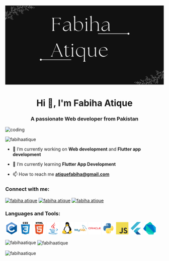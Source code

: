 ![logo](https://github.com/FabihaAtique/FabihaAtique/blob/main/1.png)
<h1 align="center">Hi 👋, I'm Fabiha Atique</h1>
<h3 align="center">A passionate Web developer from Pakistan</h3>
<img align="right "  src="https://i.pinimg.com/originals/ab/c4/5b/abc45b9c356fbb846632f010aa3a44ef.gif" alt="coding" width="400px">

<p align="left"> <img src="https://komarev.com/ghpvc/?username=fabihaatique&label=Profile%20views&color=0e75b6&style=flat" alt="fabihaatique" /> </p>

- 🔭 I’m currently working on **Web development** and **Flutter app development**

- 🌱 I’m currently learning **Flutter App Development**

- 📫 How to reach me **atiquefabiha@gmail.com**

<h3 align="left">Connect with me:</h3>
<p align="left">
<a href="https://twitter.com/fabiha atique" target="blank"><img align="center" src="https://raw.githubusercontent.com/rahuldkjain/github-profile-readme-generator/master/src/images/icons/Social/twitter.svg" alt="fabiha atique" height="30" width="40" /></a>
<a href="https://linkedin.com/in/fabiha atique" target="blank"><img align="center" src="https://raw.githubusercontent.com/rahuldkjain/github-profile-readme-generator/master/src/images/icons/Social/linked-in-alt.svg" alt="fabiha atique" height="30" width="40" /></a>
<a href="https://fb.com/fabiha atique" target="blank"><img align="center" src="https://raw.githubusercontent.com/rahuldkjain/github-profile-readme-generator/master/src/images/icons/Social/facebook.svg" alt="fabiha atique" height="30" width="40" /></a>
</p>

<h3 align="left">Languages and Tools:</h3>
<p align="left">
<a href="https://www.cprogramming.com/" target="_blank" rel="noreferrer"><img src="https://raw.githubusercontent.com/devicons/devicon/master/icons/c/c-original.svg" alt="c" width="40" height="40"/></a>
<a href="https://www.w3schools.com/css/" target="_blank" rel="noreferrer"><img src="https://raw.githubusercontent.com/devicons/devicon/master/icons/css3/css3-original-wordmark.svg" alt="css3" width="40" height="40"/></a>
<a href="https://www.w3.org/html/" target="_blank" rel="noreferrer"><img src="https://raw.githubusercontent.com/devicons/devicon/master/icons/html5/html5-original-wordmark.svg" alt="html5" width="40" height="40"/></a>
<a href="https://www.java.com" target="_blank" rel="noreferrer"><img src="https://raw.githubusercontent.com/devicons/devicon/master/icons/java/java-original.svg" alt="java" width="40" height="40"/></a>
<a href="https://www.linux.org/" target="_blank" rel="noreferrer"><img src="https://raw.githubusercontent.com/devicons/devicon/master/icons/linux/linux-original.svg" alt="linux" width="40" height="40"/></a>
<a href="https://www.mysql.com/" target="_blank" rel="noreferrer"><img src="https://raw.githubusercontent.com/devicons/devicon/master/icons/mysql/mysql-original-wordmark.svg" alt="mysql" width="40" height="40"/></a>
<a href="https://www.oracle.com/" target="_blank" rel="noreferrer"><img src="https://raw.githubusercontent.com/devicons/devicon/master/icons/oracle/oracle-original.svg" alt="oracle" width="40" height="40"/></a>
<a href="https://www.python.org" target="_blank" rel="noreferrer"><img src="https://raw.githubusercontent.com/devicons/devicon/master/icons/python/python-original.svg" alt="python" width="40" height="40"/></a>
<a href="https://www.javascript.com/" target="_blank" rel="noreferrer"><img src="https://raw.githubusercontent.com/devicons/devicon/master/icons/javascript/javascript-original.svg" alt="javascript" width="40" height="40"/></a>
<a href="https://flutter.dev/" target="_blank" rel="noreferrer"><img src="https://raw.githubusercontent.com/devicons/devicon/master/icons/flutter/flutter-original.svg" alt="flutter" width="40" height="40"/></a>
<a href="https://dart.dev/" target="_blank" rel="noreferrer"><img src="https://raw.githubusercontent.com/devicons/devicon/master/icons/dart/dart-original.svg" alt="dart" width="40" height="40"/></a>
</p>

<p><img align="left" src="https://github-readme-stats.vercel.app/api/top-langs?username=fabihaatique&show_icons=true&locale=en&layout=compact" alt="fabihaatique" /></p>

<p>&nbsp;<img align="center" src="https://github-readme-stats.vercel.app/api?username=fabihaatique&show_icons=true&locale=en" alt="fabihaatique" /></p>

<p><img align="center" src="https://github-readme-streak-stats.herokuapp.com/?user=fabihaatique&" alt="fabihaatique" /></p>
